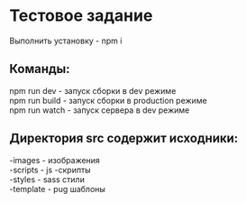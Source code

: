 # Тестовое задание
Выполнить установку - npm i

## Команды:<br/>

npm run dev - запуск сборки в dev режиме<br/>
npm run build - запуск сборки в production режиме<br/>
npm run watch - запуск сервера в dev режиме<br/>

## Директория src содержит исходники:<br/>

-images - изображения <br/>
-scripts - js -скрипты <br/>
-styles - sass стили <br/>
-template - pug шаблоны <br/>
